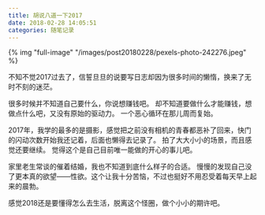```yaml
---
title: 胡说八道一下2017
date: 2018-02-28 14:05:51
categories: 随笔记录
---
```


{% img "full-image" "/images/post20180228/pexels-photo-242276.jpeg" %}

不知不觉2017过去了，信誓旦旦的说要写日志却因为很多时间的懒惰，换来了无时不刻的迷茫。

很多时候并不知道自己要什么，你说想赚钱吧。
却不知道要做什么才能赚钱，想做点什么吧，又没有原始的驱动力。
一个恶心循环在那儿周而复始。

2017年，我学的最多的是摄影，感觉把之前没有相机的青春都恶补了回来，快门的闪动次数开始我还记着，后面也懒得去记录了。
拍了大大小小的场景，而且感觉还要继续。
觉得这个是自己目前唯一能做的开心的事儿吧。

家里老生常谈的催着结婚，我也不知道到底什么样子的合适。
慢慢的发现自己没了更本真的欲望——性欲。这个让我十分苦恼，不过也挺好不用忍受着每天早上起来的晨勃。

感觉2018还是要懂得怎么去生活，脱离这个怪圈，做个小小的期许吧。